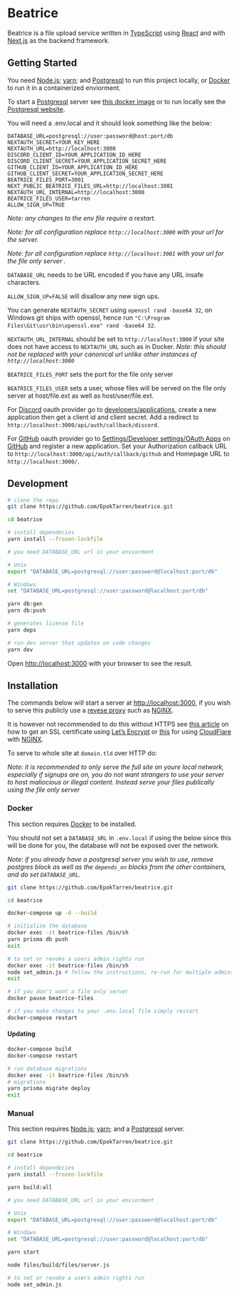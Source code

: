 # Beatrice

[typescript]: https://www.typescriptlang.org/
[next.js]: https://nextjs.org/
[react]: https://reactjs.org/

Beatrice is a file upload service written in [TypeScript] using [React] and with [Next.js] as the backend framework.

## Getting Started

[docker]: https://www.docker.com/get-started/
[node.js]: https://nodejs.org/
[yarn]: https://yarnpkg.com/getting-started/install
[postgresql]: https://www.postgresql.org/
[pgimg]: https://hub.docker.com/_/postgres

You need [Node.js]; [yarn]; and [Postgresql] to run this project locally, or [Docker] to run it in a containerized enviorment.

To start a [Postgresql] server see [this docker image][pgimg] or to run locally see the [Postgresql website][postgresql].

You will need a .env.local and it should look something like the below:

```env
DATABASE_URL=postgresql://user:password@host:port/db
NEXTAUTH_SECRET=YOUR_KEY_HERE
NEXTAUTH_URL=http://localhost:3000
DISCORD_CLIENT_ID=YOUR_APPLICATION_ID_HERE
DISCORD_CLIENT_SECRET=YOUR_APPLICATION_SECRET_HERE
GITHUB_CLIENT_ID=YOUR_APPLICATION_ID_HERE
GITHUB_CLIENT_SECRET=YOUR_APPLICATION_SECRET_HERE
BEATRICE_FILES_PORT=3001
NEXT_PUBLIC_BEATRICE_FILES_URL=http://localhost:3001
NEXTAUTH_URL_INTERNAL=http://localhost:3000
BEATRICE_FILES_USER=tarren
ALLOW_SIGN_UP=TRUE
```

_Note: any changes to the env file require a restart._

_Note: for all configuration replace `http://localhost:3000` with your url for the server._

_Note: for all configuration replace `http://localhost:3001` with your url for the file only server ._

`DATABASE_URL` needs to be URL encoded if you have any URL insafe characters.

`ALLOW_SIGN_UP=FALSE` will disallow any new sign ups.

You can generate `NEXTAUTH_SECRET` using `openssl rand -base64 32`,
on Windows git ships with openssl, hence run `"C:\Program Files\Git\usr\bin\openssl.exe" rand -base64 32`.

`NEXTAUTH_URL_INTERNAL` should be set to `http://localhost:3000` if your site does not have access to `NEXTAUTH_URL` such as in Docker.
_Note: this should not be replaced with your canonical url unlike other instances of `http://localhost:3000`_

`BEATRICE_FILES_PORT` sets the port for the file only server

`BEATRICE_FILES_USER` sets a user, whose files will be served on the file only server at host/file.ext as well as host/user/file.ext.

[discord]: https://discord.com/
[developers/applications]: https://discord.com/developers/applications

For [Discord] oauth provider go to [developers/applications],
create a new application then get a client id and client secret.
Add a redirect to `http://localhost:3000/api/auth/callback/discord`.

[github]: https://github.com/
[github_oauth]: https://github.com/settings/developers

For [GitHub] oauth provider go to [Settings/Developer settings/OAuth Apps][github_oauth] on [GitHub] and register a new application.
Set your Authorization callback URL to `http://localhost:3000/api/auth/callback/github` and Homepage URL to `http://localhost:3000/`.

## Development

[http://localhost:3000]: http://localhost:3000

```bash
# clone the repo
git clone https://github.com/EpokTarren/beatrice.git

cd beatrice

# install dependecies
yarn install --frozen-lockfile

# you need DATABASE_URL url in your enviorment

# Unix
export "DATABASE_URL=postgresql://user:password@localhost:port/db"

# Windows
set "DATABASE_URL=postgresql://user:password@localhost:port/db"

yarn db:gen
yarn db:push

# generates license file
yarn deps

# run dev server that updates on code changes
yarn dev
```

Open [http://localhost:3000] with your browser to see the result.

## Installation

[nginx]: https://www.nginx.com/
[revese proxy]: https://en.wikipedia.org/wiki/Reverse_proxy

The commands below will start a server at [http://localhost:3000], if you wish to serve this publicly use a [revese proxy] such as [NGINX].

[article]: https://www.nginx.com/blog/using-free-ssltls-certificates-from-lets-encrypt-with-nginx/
[let’s encrypt]: https://letsencrypt.org/sv/
[cf nginx]: https://www.digitalocean.com/community/tutorials/how-to-host-a-website-using-cloudflare-and-nginx-on-ubuntu-20-04
[cloudflare]: https://www.cloudflare.com/

It is however not recommended to do this without HTTPS see [this article][article] on how to get an SSL certificate using [Let’s Encrypt] or [this][cf nginx] for using [CloudFlare] with [NGINX].

To serve to whole site at `domain.tld` over HTTP do:

_Note: it is recommended to only serve the full site on youre local network, especially if signups are on, you do not want strangers to use your server to host maliocious or illegal content._
_Instead serve your files publically using the file only server_

### Docker

This section requires [Docker] to be installed.

You should not set a `DATABASE_URL` in `.env.local` if using the below since this will be done for you, the database will not be exposed over the network.

_Note: if you already have a postgresql server you wish to use, remove postgres block as well as the `depends_on` blocks from the other containers, and do set `DATABASE_URL`._

```bash
git clone https://github.com/EpokTarren/beatrice.git

cd beatrice

docker-compose up -d --build

# initialize the database
docker exec -it beatrice-files /bin/sh
yarn prisma db push
exit

# to set or revoke a users admin rights run
docker exec -it beatrice-files /bin/sh
node set_admin.js # follow the instructions, re-run for multiple admins
exit

# if you don't want a file only server
docker pause beatrice-files

# if you make changes to your .env.local file simply restart
docker-compose restart
```

#### Updating

```bash
docker-compose build
docker-compose restart

# run database migrations
docker exec -it beatrice-files /bin/sh
# migrations
yarn prisma migrate deploy
exit
```

### Manual

This section requires [Node.js]; [yarn]; and a [Postgresql] server.

```bash
git clone https://github.com/EpokTarren/beatrice.git

cd beatrice

# install dependecies
yarn install --frozen-lockfile

yarn build:all

# you need DATABASE_URL url in your enviorment

# Unix
export "DATABASE_URL=postgresql://user:password@localhost:port/db"

# Windows
set "DATABASE_URL=postgresql://user:password@localhost:port/db"

yarn start

node files/build/files/server.js

# to set or revoke a users admin rights run
node set_admin.js
```

